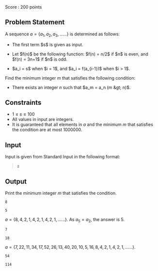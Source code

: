 Score : $200$ points

## Problem Statement

A sequence $a=\{a_1,a_2,a_3,......\}$ is determined as follows:

- <p>The first term $s$ is given as input.</p>
- <p>Let $f(n)$ be the following function: $f(n) = n/2$ if $n$ is even, and $f(n) = 3n+1$ if $n$ is odd.</p>
- <p>$a_i = s$ when $i = 1$, and $a_i = f(a_{i-1})$ when $i &gt; 1$.</p>

Find the minimum integer $m$ that satisfies the following condition:

- There exists an integer $n$ such that $a_m = a_n (m &gt; n)$.

## Constraints

- $1 \leq s \leq 100$
- All values in input are integers.
- It is guaranteed that all elements in $a$ and the minimum $m$ that satisfies the condition are at most $1000000$.

## Input

Input is given from Standard Input in the following format:

> $s$

## Output

Print the minimum integer $m$ that satisfies the condition.

```input1
8
```

```output1
5
```

$a=\{8,4,2,1,4,2,1,4,2,1,......\}$. As $a_5=a_2$, the answer is $5$.

```input2
7
```

```output2
18
```

$a=\{7,22,11,34,17,52,26,13,40,20,10,5,16,8,4,2,1,4,2,1,......\}$.

```input3
54
```

```output3
114
```